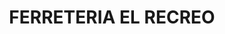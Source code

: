 ---
title: "FERRETERIA EL RECREO"
url: /argelia-barrio-el-recreo/ferreteria-el-recreo/
shop: hardware
---